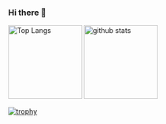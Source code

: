 ### Hi there 👋

<p align="left"> 
  <img alt="Top Langs" height="150px" src="https://github-readme-stats.vercel.app/api/top-langs/?username=makio0325&layout=compact&count_private=false&show_icons=true&theme=onedark" />
  <img alt="github stats" height="150px" src="https://github-readme-stats.vercel.app/api?username=makio0325&count_private=true&show_icons=true&show_icons=true&theme=onedark" />
</p>

[![trophy](https://github-profile-trophy.vercel.app/?username=makio0325&theme=onedark&column=7
)](https://github.com/ryo-ma/github-profile-trophy)
